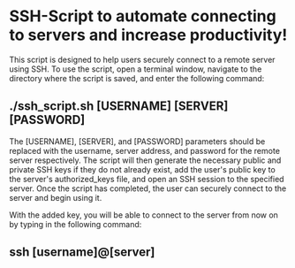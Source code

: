 # SSH-Script to automate connecting to servers and increase productivity! 

This script is designed to help users securely connect to a remote server using SSH. To use the script, open a terminal window, navigate to the directory where the script is saved, and enter the following command:

## ./ssh_script.sh [USERNAME] [SERVER] [PASSWORD]

The [USERNAME], [SERVER], and [PASSWORD] parameters should be replaced with the username, server address, and password for the remote server respectively. The script will then generate the necessary public and private SSH keys if they do not already exist, add the user's public key to the server's authorized_keys file, and open an SSH session to the specified server. Once the script has completed, the user can securely connect to the server and begin using it.

With the added key, you will be able to connect to the server from now on by typing in the following command:

## ssh [username]@[server]
